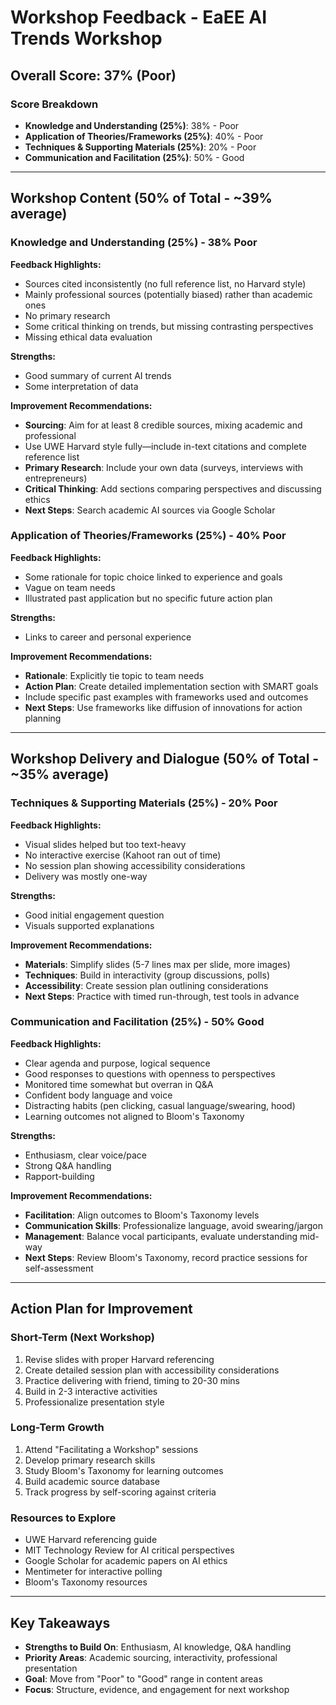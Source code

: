 # Workshop Feedback - EaEE AI Trends Workshop

## Overall Score: 37% (Poor)

### Score Breakdown
- **Knowledge and Understanding (25%)**: 38% - Poor
- **Application of Theories/Frameworks (25%)**: 40% - Poor  
- **Techniques & Supporting Materials (25%)**: 20% - Poor
- **Communication and Facilitation (25%)**: 50% - Good

---

## Workshop Content (50% of Total - ~39% average)

### Knowledge and Understanding (25%) - 38% Poor
**Feedback Highlights:**
- Sources cited inconsistently (no full reference list, no Harvard style)
- Mainly professional sources (potentially biased) rather than academic ones
- No primary research
- Some critical thinking on trends, but missing contrasting perspectives
- Missing ethical data evaluation

**Strengths:**
- Good summary of current AI trends
- Some interpretation of data

**Improvement Recommendations:**
- **Sourcing**: Aim for at least 8 credible sources, mixing academic and professional
- Use UWE Harvard style fully—include in-text citations and complete reference list
- **Primary Research**: Include your own data (surveys, interviews with entrepreneurs)
- **Critical Thinking**: Add sections comparing perspectives and discussing ethics
- **Next Steps**: Search academic AI sources via Google Scholar

### Application of Theories/Frameworks (25%) - 40% Poor
**Feedback Highlights:**
- Some rationale for topic choice linked to experience and goals
- Vague on team needs
- Illustrated past application but no specific future action plan

**Strengths:**
- Links to career and personal experience

**Improvement Recommendations:**
- **Rationale**: Explicitly tie topic to team needs
- **Action Plan**: Create detailed implementation section with SMART goals
- Include specific past examples with frameworks used and outcomes
- **Next Steps**: Use frameworks like diffusion of innovations for action planning

---

## Workshop Delivery and Dialogue (50% of Total - ~35% average)

### Techniques & Supporting Materials (25%) - 20% Poor
**Feedback Highlights:**
- Visual slides helped but too text-heavy
- No interactive exercise (Kahoot ran out of time)
- No session plan showing accessibility considerations
- Delivery was mostly one-way

**Strengths:**
- Good initial engagement question
- Visuals supported explanations

**Improvement Recommendations:**
- **Materials**: Simplify slides (5-7 lines max per slide, more images)
- **Techniques**: Build in interactivity (group discussions, polls)
- **Accessibility**: Create session plan outlining considerations
- **Next Steps**: Practice with timed run-through, test tools in advance

### Communication and Facilitation (25%) - 50% Good
**Feedback Highlights:**
- Clear agenda and purpose, logical sequence
- Good responses to questions with openness to perspectives
- Monitored time somewhat but overran in Q&A
- Confident body language and voice
- Distracting habits (pen clicking, casual language/swearing, hood)
- Learning outcomes not aligned to Bloom's Taxonomy

**Strengths:**
- Enthusiasm, clear voice/pace
- Strong Q&A handling
- Rapport-building

**Improvement Recommendations:**
- **Facilitation**: Align outcomes to Bloom's Taxonomy levels
- **Communication Skills**: Professionalize language, avoid swearing/jargon
- **Management**: Balance vocal participants, evaluate understanding mid-way
- **Next Steps**: Review Bloom's Taxonomy, record practice sessions for self-assessment

---

## Action Plan for Improvement

### Short-Term (Next Workshop)
1. Revise slides with proper Harvard referencing
2. Create detailed session plan with accessibility considerations
3. Practice delivering with friend, timing to 20-30 mins
4. Build in 2-3 interactive activities
5. Professionalize presentation style

### Long-Term Growth
1. Attend "Facilitating a Workshop" sessions
2. Develop primary research skills
3. Study Bloom's Taxonomy for learning outcomes
4. Build academic source database
5. Track progress by self-scoring against criteria

### Resources to Explore
- UWE Harvard referencing guide
- MIT Technology Review for AI critical perspectives
- Google Scholar for academic papers on AI ethics
- Mentimeter for interactive polling
- Bloom's Taxonomy resources

---

## Key Takeaways
- **Strengths to Build On**: Enthusiasm, AI knowledge, Q&A handling
- **Priority Areas**: Academic sourcing, interactivity, professional presentation
- **Goal**: Move from "Poor" to "Good" range in content areas
- **Focus**: Structure, evidence, and engagement for next workshop